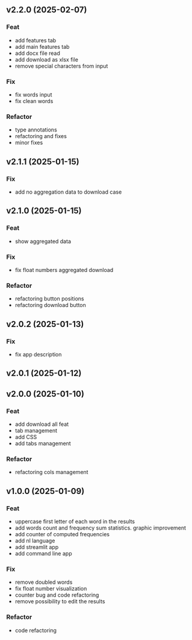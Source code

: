 ## v2.2.0 (2025-02-07)

### Feat

- add features tab
- add main features tab
- add docx file read
- add download as xlsx file
- remove special characters from input

### Fix

- fix words input
- fix clean words

### Refactor

- type annotations
- refactoring and fixes
- minor fixes

## v2.1.1 (2025-01-15)

### Fix

- add no aggregation data to download case

## v2.1.0 (2025-01-15)

### Feat

- show aggregated data

### Fix

- fix float numbers aggregated download

### Refactor

- refactoring button positions
- refactoring download button

## v2.0.2 (2025-01-13)

### Fix

- fix app description

## v2.0.1 (2025-01-12)

## v2.0.0 (2025-01-10)

### Feat

- add download all feat
- tab management
- add CSS
- add tabs management

### Refactor

- refactoring cols management

## v1.0.0 (2025-01-09)

### Feat

- uppercase first letter of each word in the results
- add words count and frequency sum statistics. graphic improvement
- add counter of computed frequencies
- add nl language
- add streamlit app
- add command line app

### Fix

- remove doubled words
- fix float number visualization
- counter bug and code refactoring
- remove possibility to edit the results

### Refactor

- code refactoring
